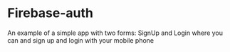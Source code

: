 # Firebase-auth

An example of a simple app with two forms: SignUp and Login where you can and sign up and login with your mobile phone
